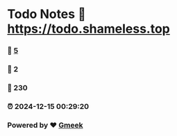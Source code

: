 # Todo Notes :link: https://todo.shameless.top 
### :page_facing_up: [5](https://todo.shameless.top/tag.html) 
### :speech_balloon: 2 
### :hibiscus: 230 
### :alarm_clock: 2024-12-15 00:29:20 
### Powered by :heart: [Gmeek](https://github.com/Meekdai/Gmeek)
